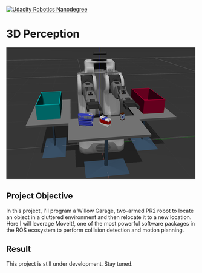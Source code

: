 [![Udacity Robotics Nanodegree](http://tugan0329.bitbucket.io/imgs/github/robond.svg)](https://www.udacity.com/robotics)

# 3D Perception

![demo picture](img/readme.png)

## Project Objective
In this project, I'll program a Willow Garage, two-armed PR2 robot to locate an object in a cluttered environment and then relocate it to a new location. Here I will leverage MoveIt!, one of the most powerful software packages in the ROS ecosystem to perform collision detection and motion planning.

## Result
This project is still under development. Stay tuned.
